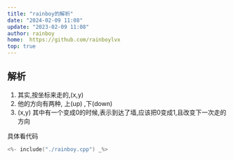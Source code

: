 ```yaml
---
title: "rainboy的解析"
date: "2024-02-09 11:08"
update: "2023-02-09 11:08"
author: rainboy
home:  https://github.com/rainboylvx
top: true
---
```


## 解析

1. 其实,按坐标来走的,(x,y)
2. 他的方向有两种, 上(up) ,下(down)
3. (x,y) 其中有一个变成0的时候,表示到达了墙,应该把0变成1,且改变下一次走的方向

具体看代码

```cpp
<%- include("./rainboy.cpp") _%>
```



